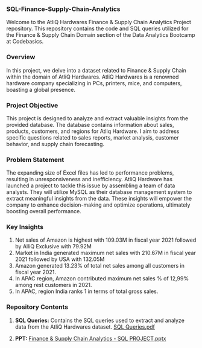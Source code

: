 ### SQL-Finance-Supply-Chain-Analytics

Welcome to the AtliQ Hardwares Finance & Supply Chain Analytics Project repository. This repository contains the code and SQL queries utilized for the Finance & Supply Chain Domain section of the Data Analytics Bootcamp at Codebasics.


### Overview

In this project, we delve into a dataset related to Finance & Supply Chain within the domain of AtliQ Hardwares. AtliQ Hardwares is a renowned hardware company specializing in PCs, printers, mice, and computers, boasting a global presence. 

### Project Objective

This project is designed to analyze and extract valuable insights from the provided database. The database contains information about sales, products, customers, and regions for Atliq Hardware. I aim to address specific questions related to sales reports, market analysis, customer behavior, and supply chain forecasting.


### Problem Statement

The expanding size of Excel files has led to performance problems, resulting in unresponsiveness and inefficiency. AtliQ Hardware has launched a project to tackle this issue by assembling a team of data analysts. They will utilize MySQL as their database management system to extract meaningful insights from the data. These insights will empower the company to enhance decision-making and optimize operations, ultimately boosting overall performance.


### Key Insights

1. Net sales of Amazon is highest with 109.03M in fiscal year 2021 followed by AlliQ Exclusive with 79.92M
2. Market in India generated maximum net sales with 210.67M in fiscal year 2021 followed by USA with 132.05M
3. Amazon generated 13.23% of total net sales among all customers in fiscal year 2021.
4. In APAC region, Amazon contributed maximum net sales % of 12,99% among rest customers in 2021.
5. In APAC, region India ranks 1 in terms of total gross sales.


### Repository Contents

1. **SQL Queries:** Contains the SQL queries used to extract and analyze data from the AtliQ Hardwares dataset. [SQL Queries.pdf](https://drive.google.com/file/d/1I9YCrmdfRVz2pWmhFn8x7q9-u4tzkJKs/view?usp=drive_link)

2. **PPT:**  [Finance  & Supply Chain Analytics - SQL PROJECT.pptx](https://docs.google.com/presentation/d/14q7SD0M1cjoi2fJ471mTBvah3Hu-lfHl/edit?usp=drive_link&ouid=103880347539635380818&rtpof=true&sd=true)
